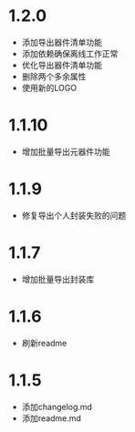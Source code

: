 # 1.2.0

-   添加导出器件清单功能
-   添加依赖确保离线工作正常
-   优化导出器件清单功能
-   删除两个多余属性
-   使用新的LOGO

# 1.1.10

-   增加批量导出元器件功能

# 1.1.9

-   修复导出个人封装失败的问题

# 1.1.7

-   增加批量导出封装库

# 1.1.6

-   刷新readme

# 1.1.5

-   添加changelog.md
-   添加readme.md
